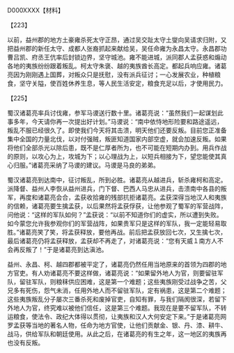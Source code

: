 D000XXXX【材料】



【223】

以前，益州郡的地方土豪雍杀死太守正昂，通过吴交趾太守土燮向吴请求归附，又把益州郡的新任太守、成都人张裔抓起来献给吴，吴任命雍为永昌太守。永昌郡功曹吕凯、府丞王伉率后封锁边界，坚守城池。雍不能进城，派同郡人孟获惑和煽动各地的夷族纷纷跟着叛乱。柯太守朱褒、越的夷族酋长高定。都起兵响应雍。诸葛亮因为刚刚遇上国葬，对叛众只是抚慰，没有派兵征讨；一心发展农业，种植粮食，坚守关隘，使百姓休养生息，等人民生活安定，粮食充足以后，才使用民力。

【225】

蜀汉诸葛亮率兵讨伐雍，参军马谡送行数十里。诸葛亮说：“虽然我们一起谋划此事多年，今天请你再一次提出好计划。”马谡说：“南中依恃地形险要和路途遥远，叛乱不服已经很久了。即使我们今天将其击溃，明天他们还要反叛。目前您正准备集中全国的力量北伐，以对付强贼，叛匪知道国家内部空虚，就会加速反叛。如果将他们全部杀光以除后患，既不是仁厚者所为，也不可能在短期内办到。用兵作战的原则，以攻心为上，攻城为下；以心理战为上，以短兵相接为下，望您能使其真心归服。”诸葛亮采纳了马谡的建议。马谡是马良的弟弟。



蜀汉诸葛亮到达南中，征讨叛乱，所到必胜。诸葛亮从越进兵，斩杀雍柯和高定。派降督、益州人李恢从益州进兵，门下督、巴西人马忠从进兵，击溃南中各县的叛军，再度和诸葛亮会合，孟获收拾雍的残部抗拒诸葛亮。孟获深得当地汉人和夷族的信赖，诸葛亮要生擒孟获，以后果然将孟获俘获，让他参观了蜀军的军营战阵，问他说：“这样的军队如何？”孟获说：“以前不知道你们的虚实，所以遭到失败。如今蒙您允许我参观你们的军营战阵，如果贵军只是这样的军队，我一定能轻易取胜。”诸葛亮笑了笑，将孟获释放，要他再战。前后把孟获放回七次，又生擒七次，最后诸葛亮仍将孟获释放，孟获却不再走了，对诸葛亮说：“您有天威１南方人不会再反叛了！”于是诸葛亮到达滇池。

益州、永昌、柯、越四郡都被平定了，诸葛亮仍然任用当地原来的首领为四郡的地方官吏。有人劝诸葛亮不要这样做，诸葛亮说：“如果留外地人为官，则要留驻军队，留驻军队，则粮秣供应困难，这是第一个难题；这些夷族刚受过战争之苦，父兄多有死伤，怨气未消，任用外地人而不留驻军队，定有祸患，这是第二个难题；这些夷族叛乱分子屡次三番杀死和废掉官吏，自知有罪，与我们隔阂很深，若留下外地人为官，终究难以被他们信任，这是第三个难题。我现在是要不留军队，不转运粮食，使法令、政纪大体得以贯彻，让夷族和汉人大何安定下来。”于是诸葛亮网罗孟获等当地的著名人物，任命为地方官使，让他们贡献金、银、丹、漆、耕牛、战马，供给军队和朝廷使用。从此之后，在诸葛亮的有生之年，这一地区的夷族再也没有反叛。